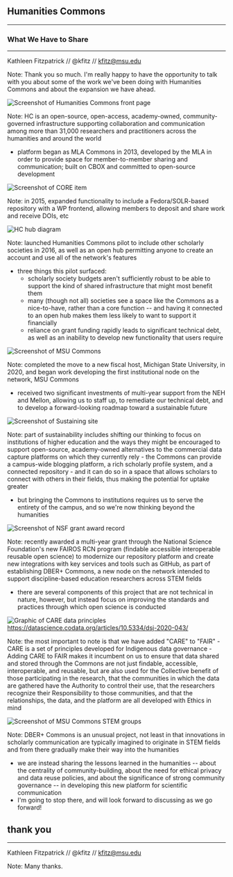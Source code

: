 ## Humanities Commons
---
### What We Have to Share
---
<smaller>Kathleen Fitzpatrick // @kfitz // kfitz@msu.edu</smaller><br />

Note: Thank you so much. I'm really happy to have the opportunity to talk with you about some of the work we've been doing with Humanities Commons and about the expansion we have ahead.


![Screenshot of Humanities Commons front page](images/humcomm091822.png)

Note: HC is an open-source, open-access, academy-owned, community-governed infrastructure supporting collaboration and communication among more than 31,000 researchers and practitioners across the humanities and around the world
- platform began as MLA Commons in 2013, developed by the MLA in order to provide space for member-to-member sharing and communication; built on CBOX and committed to open-source development


![Screenshot of CORE item](images/coreitem.png)

Note: in 2015, expanded functionality to include a Fedora/SOLR-based repository with a WP frontend, allowing members to deposit and share work and receive DOIs, etc


![HC hub diagram](images/hchub.jpg)

Note: launched Humanities Commons pilot to include other scholarly societies in 2016, as well as an open hub permitting anyone to create an account and use all of the network's features
- three things this pilot surfaced:
	- scholarly society budgets aren't sufficiently robust to be able to support the kind of shared infrastructure that might most benefit them
	- many (though not all) societies see a space like the Commons as a nice-to-have, rather than a core function -- and having it connected to an open hub makes them less likely to want to support it financially
	- reliance on grant funding rapidly leads to significant technical debt, as well as an inability to develop new functionality that users require


![Screenshot of MSU Commons](images/msucommons.png)

Note: completed the move to a new fiscal host, Michigan State University, in 2020, and began work developing the first institutional node on the network, MSU Commons
- received two significant investments of multi-year support from the NEH and Mellon, allowing us to staff up, to remediate our technical debt, and to develop a forward-looking roadmap toward a sustainable future


![Screenshot of Sustaining site](images/sustaining.png)

Note: part of sustainability includes shifting our thinking to focus on institutions of higher education and the ways they might be encouraged to support open-source, academy-owned alternatives to the commercial data capture platforms on which they currently rely
	- the Commons can provide a campus-wide blogging platform, a rich scholarly profile system, and a connected repository
	- and it can do so in a space that allows scholars to connect with others in their fields, thus making the potential for uptake greater
- but bringing the Commons to institutions requires us to serve the entirety of the campus, and so we're now thinking beyond the humanities


![Screenshot of NSF grant award record](images/nsf.png)

Note: recently awarded a multi-year grant through the National Science Foundation's new FAIROS RCN program (findable accessible interoperable reusable open science) to modernize our repository platform and create new integrations with key services and tools such as GitHub, as part of establishing DBER+ Commons, a new node on the network intended to support discipline-based education researchers across STEM fields
- there are several components of this project that are not technical in nature, however, but instead focus on improving the standards and practices through which open science is conducted


![Graphic of CARE data principles](images/care.png)<!-- .element height="45%" width="45%" --><br />
<smaller>https://datascience.codata.org/articles/10.5334/dsj-2020-043/</smaller>

Note: the most important to note is that we have added "CARE" to "FAIR" 
	- CARE is a set of principles developed for Indigenous data governance
	- Adding CARE to FAIR makes it incumbent on us to ensure that data shared and stored through the Commons are not just findable, accessible, interoperable, and reusable, but are also used for the Collective benefit of those participating in the research, that the communities in which the data are gathered have the Authority to control their use, that the researchers recognize their Responsibility to those communities, and that the relationships, the data, and the platform are all developed with Ethics in mind


![Screenshot of MSU Commons STEM groups](images/msustem.png)

Note: DBER+ Commons is an unusual project, not least in that innovations in scholarly communication are typically imagined to originate in STEM fields and from there gradually make their way into the humanities
- we are instead sharing the lessons learned in the humanities -- about the centrality of community-building, about the need for ethical privacy and data reuse policies, and about the significance of strong community governance -- in developing this new platform for scientific communication
- I'm going to stop there, and will look forward to discussing as we go forward!


## thank you
---
<smaller>Kathleen Fitzpatrick // @kfitz // kfitz@msu.edu</smaller>

Note: Many thanks.
